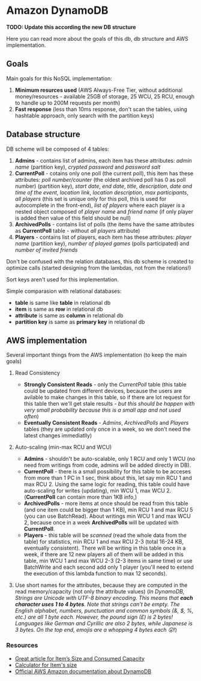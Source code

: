 # Amazon DynamoDB

**TODO: Update this according the new DB structure**

Here you can read more about the goals of this db, db structure and AWS implementation.

## Goals

Main goals for this NoSQL implementation:

1. **Minimum resurces used** (AWS Always-Free Tier, without additional money/resources - available 25GB of storage, 25 WCU, 25 RCU, enough to handle up to 200M requests per month)
2. **Fast response** (less than 10ms response, don't scan the tables, using hashtable approach, only search with the partition keys)

## Database structure

DB scheme will be composed of 4 tables:

1. **Admins** - contains list of admins, each item has these attributes: *admin name* (partition key), *crypted password* and *password salt*
2. **CurrentPoll** - cotains only one poll (the current poll), this item has these attributes: *poll number/counter* (the oldest archived poll has 0 as poll number) (partition key), *start date*, *end date*, *title*, *description*, *date and time of the event*, *location link*, *location description*, *max participants*, *all players* (this set is unique only for this poll, this is used for autocomplete in the front-end), *list of players* where each player is a nested object composed of *player name* and *friend name* (if only player is added then value of this field should be null)
3. **ArchivedPolls** - contains list of polls (the items have the same attributes as **CurrentPoll** table - without *all players* attribute)
4. **Players** - contains list of players, each item has these attributes: *player name* (partition key), *number of played games* (polls participated) and *number of invited friends*

Don't be confused with the relation databases, this db scheme is created to optimize calls (started designing from the lambdas, not from the relations!)

Sort keys aren't used for this implementation.

Simple comparasion with relational databases:

- **table** is same like **table** in relational db
- **item** is same as **row** in relational db
- **attribute** is same as **column** in relational db
- **partition key** is same as **primary key** in relational db

## AWS implementation

Several important things from the AWS implementation (to keep the main goals)

1. Read Consistency
    - **Strongly Consistent Reads** - only the *CurrentPoll* table (this table could be updated from different devices, because the users are avilable to make changes in this table, so if there are lot request for this table then we'll get stale results - *but this should be happen with very small probability because this is a small app and not used often*)
    - **Eventually Consistent Reads** - *Admins*, *ArchivedPolls* and *Players* tables (they are updated only once in a week, so we don't need the latest changes immediatlly)
2. Auto-scaling (min-max RCU and WCU)
    - **Admins** - shouldn't be auto-scalable, only 1 RCU and only 1 WCU (no need from writings from code, admins will be added directly in DB).
    - **CurrentPoll** - there is a small possibility for this table to be acceses from more than 1 PC in 1 sec, think about this, let say min RCU 1 and max RCU 2. Using the same logic for reading, this table could have auto-scaling for writes (updating), min WCU 1, max WCU 2. (**CurrentPoll** can contain more than 1KB info,)
    - **ArchivedPolls** - more items at once should be read from this table (and one item could be bigger than 1 KB), min RCU 1 and max RCU 5 (you can use BatchRead). About writings min WCU 1 and max WCU 2, because once in a week **ArchivedPolls** will be updated with **CurrentPoll**.
    - **Players** - this table will be *scanned* (read the whole data from the table) for statistics, min RCU 1 and max RCU 2-3 (total 16-24 KB, eventually consistent). There will be writing in this table once in a week, if there are 12 new players all of them will be added in this table, min WCU 1 and max WCU 2-3 (2-3 items in same time) or use BatchWrite and each second add only 1 player (you'll need to extend the execution of this lambda function to max 12 seconds).

3. Use short names for the attributes, because they are computed in the read memory/capacity (not only the attribute values) (*In DynamoDB, Strings are Unicode with UTF-8 binary encoding. This means that **each character uses 1 to 4 bytes**. Note that strings can’t be empty. The English alphabet, numbers, punctuation and common symbols (&, $, %, etc.) are all 1 byte each. However, the pound sign (£) is 2 bytes! Languages like German and Cyrillic are also 2 bytes, while Japanese is 3 bytes. On the top end, emojis are a whopping 4 bytes each 😲!*)

### Resources

- [Great article for Item’s Size and Consumed Capacity](https://medium.com/@zaccharles/calculating-a-dynamodb-items-size-and-consumed-capacity-d1728942eb7c)
- [Calculator for Item's size](https://zaccharles.github.io/dynamodb-calculator/)
- [Official AWS Amazon documentation about DynamoDB](https://docs.aws.amazon.com/dynamodb/index.html)